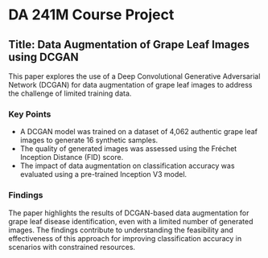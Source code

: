 # DA 241M Course Project
## Title: Data Augmentation of Grape Leaf Images using DCGAN

This paper explores the use of a Deep Convolutional Generative Adversarial Network (DCGAN) for data augmentation of grape leaf images to address the challenge of limited training data.

### Key Points

- A DCGAN model was trained on a dataset of 4,062 authentic grape leaf images to generate 16 synthetic samples.
- The quality of generated images was assessed using the Fréchet Inception Distance (FID) score.
- The impact of data augmentation on classification accuracy was evaluated using a pre-trained Inception V3 model.

### Findings

The paper highlights the results of DCGAN-based data augmentation for grape leaf disease identification, even with a limited number of generated images. The findings contribute to understanding the feasibility and effectiveness of this approach for improving classification accuracy in scenarios with constrained resources.
